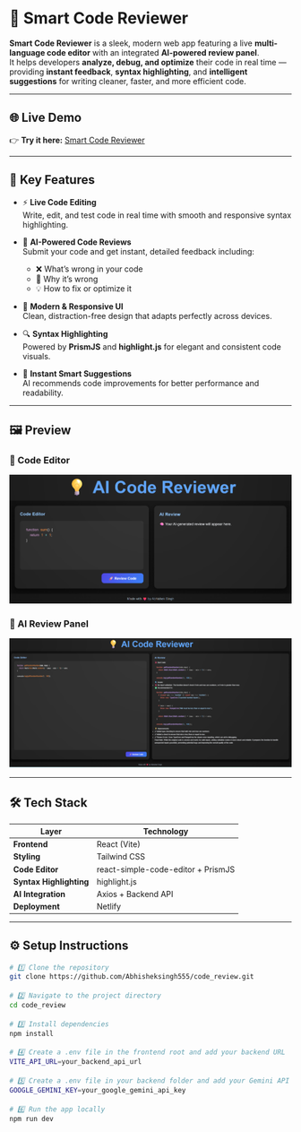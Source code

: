 # 🚀 Smart Code Reviewer  

**Smart Code Reviewer** is a sleek, modern web app featuring a live **multi-language code editor** with an integrated **AI-powered review panel**.  
It helps developers **analyze, debug, and optimize** their code in real time — providing **instant feedback**, **syntax highlighting**, and **intelligent suggestions** for writing cleaner, faster, and more efficient code.  

---

## 🌐 Live Demo  
👉 **Try it here:** [Smart Code Reviewer](https://jocular-gumption-354525.netlify.app/)  

---

## 🧠 Key Features  

- ⚡ **Live Code Editing**  
  Write, edit, and test code in real time with smooth and responsive syntax highlighting.  

- 🤖 **AI-Powered Code Reviews**  
  Submit your code and get instant, detailed feedback including:  
  - ❌ What’s wrong in your code  
  - 🧩 Why it’s wrong  
  - 💡 How to fix or optimize it  

- 🎨 **Modern & Responsive UI**  
  Clean, distraction-free design that adapts perfectly across devices.  

- 🔍 **Syntax Highlighting**  
  Powered by **PrismJS** and **highlight.js** for elegant and consistent code visuals.  

- 💬 **Instant Smart Suggestions**  
  AI recommends code improvements for better performance and readability.  

---

## 🖼️ Preview  

### 🧩 Code Editor  
![Code Editor Preview](https://github.com/Abhisheksingh555/code_review/blob/main/preview_01.png)  

### 🤖 AI Review Panel  
![AI Review Panel Preview](https://github.com/Abhisheksingh555/code_review/blob/main/preview_02.png)  

---

## 🛠️ Tech Stack  

| Layer | Technology |
|-------|-------------|
| **Frontend** | React (Vite) |
| **Styling** | Tailwind CSS |
| **Code Editor** | react-simple-code-editor + PrismJS |
| **Syntax Highlighting** | highlight.js |
| **AI Integration** | Axios + Backend API |
| **Deployment** | Netlify |

---

## ⚙️ Setup Instructions  

```bash
# 1️⃣ Clone the repository
git clone https://github.com/Abhisheksingh555/code_review.git

# 2️⃣ Navigate to the project directory
cd code_review

# 3️⃣ Install dependencies
npm install

# 4️⃣ Create a .env file in the frontend root and add your backend URL
VITE_API_URL=your_backend_api_url

# 5️⃣ Create a .env file in your backend folder and add your Gemini API key
GOOGLE_GEMINI_KEY=your_google_gemini_api_key

# 6️⃣ Run the app locally
npm run dev
